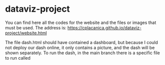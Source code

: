 # dataviz-project

You can find here all the codes for the website and the files or images that must be used. 
The address is: https://cplacanica.github.io/dataviz-project/website.html

The file dash.html should have contained a dashboard, but because I could not deploy our dash online, it only contains a picture, and the dash will be shown separately. To run the dash, in the main branch there is a specific file to run called 
